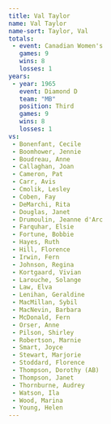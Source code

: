 ```yaml
---
title: Val Taylor
name: Val Taylor
name-sort: Taylor, Val
totals:
 - event: Canadian Women's
   games: 9
   wins: 8
   losses: 1
years:
 - year: 1965
   event: Diamond D
   team: "MB"
   position: Third
   games: 9
   wins: 8
   losses: 1
vs:
 - Bonenfant, Cecile
 - Boomhower, Jennie
 - Boudreau, Anne
 - Callaghan, Joan
 - Cameron, Pat
 - Carr, Avis
 - Cmolik, Lesley
 - Coben, Fay
 - DeMarchi, Rita
 - Douglas, Janet
 - Drumoulin, Jeanne d'Arc
 - Farquhar, Elsie
 - Fortune, Bobbie
 - Hayes, Ruth
 - Hill, Florence
 - Irwin, Fern
 - Johnson, Regina
 - Kortgaard, Vivian
 - Larouche, Solange
 - Law, Elva
 - Lenihan, Geraldine
 - MacMillan, Sybil
 - MacNevin, Barbara
 - McDonald, Fern
 - Orser, Anne
 - Pilson, Shirley
 - Robertson, Marnie
 - Smart, Joyce
 - Stewart, Marjorie
 - Stoddard, Florence
 - Thompson, Dorothy (AB)
 - Thompson, Janet
 - Thornburne, Audrey
 - Watson, Ila
 - Wood, Marina
 - Young, Helen
---
```

